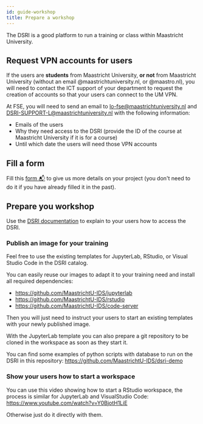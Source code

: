 ```yaml
---
id: guide-workshop
title: Prepare a workshop
---
```


The DSRI is a good platform to run a training or class within Maastricht University.

## Request VPN accounts for users

If the users are **students** from Maastricht University, **or not** from Maastricht University (without an email @maastrichtuniversity.nl, or @maastro.nl), you will need to contact the ICT support of your department to request the creation of accounts so that your users can connect to the UM VPN.

At FSE, you will need to send an email to [lo-fse@maastrichtuniversity.nl](mailto:lo-fse@maastrichtuniversity.nl) and [DSRI-SUPPORT-L@maastrichtuniversity.nl](mailto:DSRI-SUPPORT-L@maastrichtuniversity.nl) with the following information:

* Emails of the users
* Why they need access to the DSRI (provide the ID of the course at Maastricht University if it is for a course)
* Until which date the users will need those VPN accounts

## Fill a form

Fill this  [form 📬](/register) to give us more details on your project (you don't need to do it if you have already filled it in the past).

## Prepare you workshop

Use the [DSRI documentation](/docs/access-dsri) to explain to your users how to access the DSRI.

### Publish an image for your training

Feel free to use the existing templates for JupyterLab, RStudio, or Visual Studio Code in the DSRI catalog.

You can easily reuse our images to adapt it to your training need and install all required dependencies:
* https://github.com/MaastrichtU-IDS/jupyterlab
* https://github.com/MaastrichtU-IDS/rstudio
* https://github.com/MaastrichtU-IDS/code-server

Then you will just need to instruct your users to start an existing templates with your newly published image.

With the JupyterLab template you can also prepare a git repository to be cloned in the workspace as soon as they start it.

You can find some examples of python scripts with database to run on the DSRI in this repository: https://github.com/MaastrichtU-IDS/dsri-demo


### Show your users how to start a workspace

You can use this video showing how to start a RStudio workspace, the process is similar for JupyterLab and VisualStudio Code: https://www.youtube.com/watch?v=Y0BjotH1LiE

Otherwise just do it directly with them.